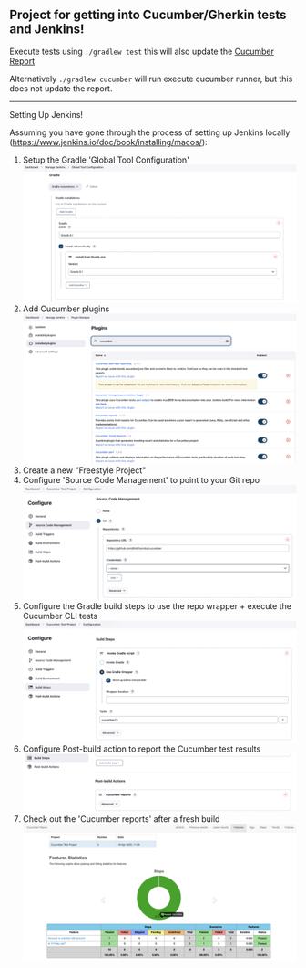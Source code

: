 Project for getting into Cucumber/Gherkin tests and Jenkins!
---
Execute tests using `./gradlew test` this will also update the [Cucumber Report](./target/cucumber-report.html) 

Alternatively `./gradlew cucumber` will run execute cucumber runner, but this does not update the report.

---

Setting Up Jenkins!

Assuming you have gone through the process of setting up Jenkins locally (https://www.jenkins.io/doc/book/installing/macos/):

1. Setup the Gradle 'Global Tool Configuration' ![gradle configuration](docs/gradle.png)
2. Add Cucumber plugins ![cucumber plugins](docs/plugins.png)
3. Create a new "Freestyle Project"
4. Configure 'Source Code Management' to point to your Git repo ![git config](docs/git-config.png)
5. Configure the Gradle build steps to use the repo wrapper + execute the Cucumber CLI tests  ![gradle build](docs/gradle-build.png)
6. Configure Post-build action to report the Cucumber test results ![post build](docs/post-build.png)
7. Check out the 'Cucumber reports' after a fresh build ![results](docs/results.png)